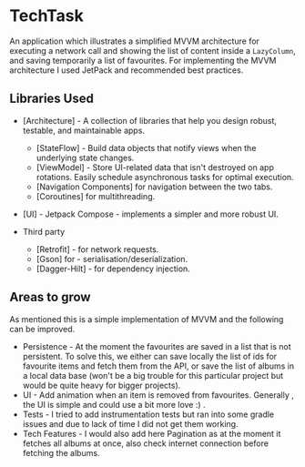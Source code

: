 TechTask
=========================

An application which illustrates a simplified MVVM architecture for executing a network call and showing
the list of content inside a `LazyColumn`, and saving temporarily a list of favourites.
For implementing the MVVM architecture I used JetPack and recommended best practices.


Libraries Used
--------------
* [Architecture] - A collection of libraries that help you design robust, testable, and
  maintainable apps. 
    * [StateFlow] - Build data objects that notify views when the underlying state changes.
    * [ViewModel] - Store UI-related data that isn't destroyed on app rotations. Easily schedule
      asynchronous tasks for optimal execution.
    * [Navigation Components] for navigation between the two tabs.
    * [Coroutines] for multithreading.
* [UI] - Jetpack Compose - implements a simpler and more robust UI.

* Third party
    * [Retrofit] - for network requests.
    * [Gson] for - serialisation/deserialization.
    * [Dagger-Hilt] - for dependency injection.
  

Areas to grow
-----------------
As mentioned this is a simple implementation of MVVM and the following can be improved.

   * Persistence - At the moment the favourites are saved in a list that is not persistent. To solve this, we either can save locally the list of ids for favourite items 
                 and fetch them from the API, or save the list of albums in a local data base (won't be a big trouble for this particular project but would be quite heavy for bigger projects).
   * UI - Add animation when an item is removed from favourites. Generally , the UI is simple and could use a bit more love :) .
   * Tests - I tried to add instrumentation tests but ran into some gradle issues and due to lack of time I did not get them working.
   * Tech Features - I would also add here Pagination as at the moment it fetches all albums at once, also check internet connection before fetching the albums. 
                 
